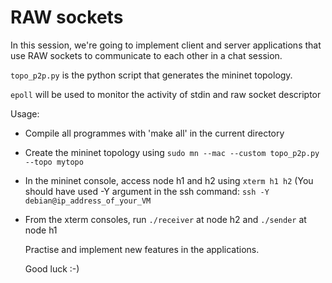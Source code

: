 # RAW sockets #

In this session, we're going to implement client and server applications
that use RAW sockets to communicate to each other in a chat session.

`topo_p2p.py` is the python script that generates the mininet topology.

`epoll` will be used to monitor the activity of stdin and raw socket descriptor


Usage:

- Compile all programmes with 'make all' in the current directory
- Create the mininet topology using `sudo mn --mac --custom topo_p2p.py --topo mytopo`
- In the mininet console, access node h1 and h2 using `xterm h1 h2`
  (You should have used -Y argument in the ssh command: `ssh -Y debian@ip_address_of_your_VM`
- From the xterm consoles, run `./receiver` at node h2 and `./sender` at node h1

  Practise and implement new features in the applications.

  Good luck :-)
